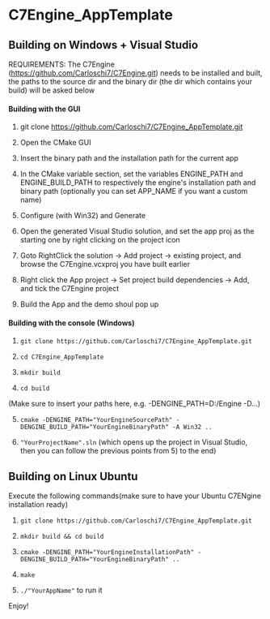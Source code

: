# C7Engine_AppTemplate

## Building on Windows + Visual Studio



REQUIREMENTS: The C7Engine (https://github.com/Carloschi7/C7Engine.git) needs to be installed and built,
the paths to the source dir and the binary dir
(the dir which contains your build) will be asked below



#### Building with the GUI



1) git clone https://github.com/Carloschi7/C7Engine_AppTemplate.git



2) Open the CMake GUI



3) Insert the binary path and the installation path for the current app



4) In the CMake variable section, set the variables ENGINE_PATH and ENGINE_BUILD_PATH to
respectively the engine's installation path and binary path (optionally you can set APP_NAME
if you want a custom name)



5) Configure (with Win32) and Generate



6) Open the generated Visual Studio solution, and set the app proj as the starting one
by right clicking on the project icon



7) Goto RightClick the solution -> Add project -> existing project, and browse the 
C7Engine.vcxproj you have built earlier



8) Right click the App project -> Set project build dependencies -> Add, and tick the C7Engine
project



9) Build the App and the demo shoul pop up


#### Building with the console (Windows)



1) `git clone https://github.com/Carloschi7/C7Engine_AppTemplate.git`



2) `cd C7Engine_AppTemplate`



3) `mkdir build`



4) `cd build`



(Make sure to insert your paths here, e.g. -DENGINE_PATH=D:/Engine -D...)

5) `cmake -DENGINE_PATH="YourEngineSourcePath" -DENGINE_BUILD_PATH="YourEngineBinaryPath" -A Win32 ..`




6) `"YourProjectName".sln` (which opens up the project in Visual Studio, then you can follow the previous
points from 5) to the end)



## Building on Linux Ubuntu

Execute the following commands(make sure to have your Ubuntu C7ENgine installation ready)


1) `git clone https://github.com/Carloschi7/C7Engine_AppTemplate.git`



2) `mkdir build && cd build`



3) `cmake -DENGINE_PATH="YourEngineInstallationPath" -DENGINE_BUILD_PATH="YourEngineBinaryPath" ..`



4) `make`



5) `./"YourAppName"` to run it



Enjoy!
